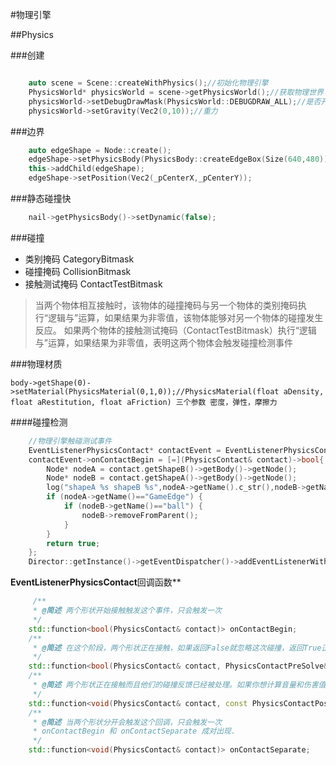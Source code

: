 #物理引擎

##Physics

###创建

```C++

    auto scene = Scene::createWithPhysics();//初始化物理引擎
    PhysicsWorld* physicsWorld = scene->getPhysicsWorld();//获取物理世界    
    physicsWorld->setDebugDrawMask(PhysicsWorld::DEBUGDRAW_ALL);//是否开启调试
    physicsWorld->setGravity(Vec2(0,10));//重力

```

###边界

```C++
    auto edgeShape = Node::create();
    edgeShape->setPhysicsBody(PhysicsBody::createEdgeBox(Size(640,480)));
    this->addChild(edgeShape);
    edgeShape->setPosition(Vec2(_pCenterX,_pCenterY));
```

###静态碰撞快

```C++
    nail->getPhysicsBody()->setDynamic(false);
```

###碰撞

- 类别掩码 CategoryBitmask
- 碰撞掩码 CollisionBitmask
- 接触测试掩码 ContactTestBitmask

>当两个物体相互接触时，该物体的碰撞掩码与另一个物体的类别掩码执行“逻辑与”运算，如果结果为非零值，该物体能够对另一个物体的碰撞发生反应。
>如果两个物体的接触测试掩码（ContactTestBitmask）执行“逻辑与”运算，如果结果为非零值，表明这两个物体会触发碰撞检测事件

###物理材质
```
body->getShape(0)->setMaterial(PhysicsMaterial(0,1,0));//PhysicsMaterial(float aDensity, float aRestitution, float aFriction) 三个参数 密度，弹性，摩擦力
```

####碰撞检测

```C++
    //物理引擎触碰测试事件
    EventListenerPhysicsContact* contactEvent = EventListenerPhysicsContact::create();
    contactEvent->onContactBegin = [=](PhysicsContact& contact)->bool{
        Node* nodeA = contact.getShapeB()->getBody()->getNode();
        Node* nodeB = contact.getShapeA()->getBody()->getNode();
        log("shapeA %s shapeB %s",nodeA->getName().c_str(),nodeB->getName().c_str());
        if (nodeA->getName()=="GameEdge") {
            if (nodeB->getName()=="ball") {
                nodeB->removeFromParent();
            }
        }
        return true;
    };
    Director::getInstance()->getEventDispatcher()->addEventListenerWithSceneGraphPriority(contactEvent,this);
```
**EventListenerPhysicsContact**回调函数**

```C++
     /**
     * @简述 两个形状开始接触触发这个事件，只会触发一次
     */
    std::function<bool(PhysicsContact& contact)> onContactBegin;
    /**
     * @简述 在这个阶段，两个形状正在接触，如果返回False就忽略这次碰撞，返回True正常碰撞。你还可以重写碰撞参数，回弹，或者表面速度参数 
     */
    std::function<bool(PhysicsContact& contact, PhysicsContactPreSolve& solve)> onContactPreSolve;
    /**
     * @简述 两个形状正在接触而且他们的碰撞反馈已经被处理。如果你想计算音量和伤害值，你可以在这个时候检索碰撞冲力和动能。查看cpArbiter获取更多信息 
     */
    std::function<void(PhysicsContact& contact, const PhysicsContactPostSolve& solve)> onContactPostSolve;
    /**
     * @简述 当两个形状分开会触发这个回调，只会触发一次
     * onContactBegin 和 onContactSeparate 成对出现.
     */
    std::function<void(PhysicsContact& contact)> onContactSeparate;
```